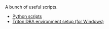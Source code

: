 A bunch of useful scripts.

* [Python scripts](python/README.md)
* [Triton DBA environment setup (for Windows)](tritonenv/README.md)
